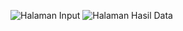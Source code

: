 ![Halaman Input](https://github.com/user-attachments/assets/3f425905-9942-49e7-861e-79fbe8ba2775)
![Halaman Hasil Data](https://github.com/user-attachments/assets/f6dc417e-3399-4b4c-b903-0ec3663c1677)
